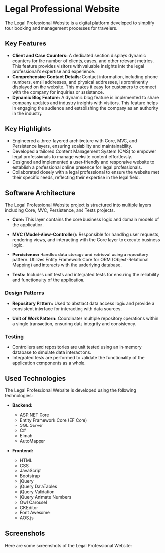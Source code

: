 # Legal Professional Website

The Legal Professional Website is a digital platform developed to simplify tour booking and management processes for travelers.

## Key Features

- **Client and Case Counters:** A dedicated section displays dynamic counters for the number of clients, cases, and other relevant metrics. This feature provides visitors with valuable insights into the legal professional's expertise and experience.
- **Comprehensive Contact Details:** Contact information, including phone numbers, email addresses, and physical addresses, is prominently displayed on the website. This makes it easy for customers to connect with the company for inquiries or assistance.
- **Dynamic Blog Feature:** A dynamic blog feature is implemented to share company updates and industry insights with visitors. This feature helps in engaging the audience and establishing the company as an authority in the industry.

## Key Highlights

- Engineered a three-layered architecture with Core, MVC, and Persistence layers, ensuring scalability and maintainability.
- Developed a tailored Content Management System (CMS) to empower legal professionals to manage website content effortlessly.
- Designed and implemented a user-friendly and responsive website to establish a professional online presence for legal professionals.
- Collaborated closely with a legal professional to ensure the website met their specific needs, reflecting their expertise in the legal field.

## Software Architecture

The Legal Professional Website project is structured into multiple layers including Core, MVC, Persistence, and Tests projects.

- **Core:** This layer contains the core business logic and domain models of the application.
  
- **MVC (Model-View-Controller):** Responsible for handling user requests, rendering views, and interacting with the Core layer to execute business logic.
  
- **Persistence:** Handles data storage and retrieval using a repository pattern. Utilizes Entity Framework Core for ORM (Object-Relational Mapping) and interacts with the underlying database.
  
- **Tests:** Includes unit tests and integrated tests for ensuring the reliability and functionality of the application.
  
### Design Patterns

- **Repository Pattern:** Used to abstract data access logic and provide a consistent interface for interacting with data sources.
  
- **Unit of Work Pattern:** Coordinates multiple repository operations within a single transaction, ensuring data integrity and consistency.

### Testing

- Controllers and repositories are unit tested using an in-memory database to simulate data interactions. 
- Integrated tests are performed to validate the functionality of the application components as a whole.

## Used Technologies

The Legal Professional Website is developed using the following technologies:

- **Backend:**
   - ASP.NET Core
   - Entity Framework Core (EF Core)
   - SQL Server
   - C#
   - Elmah
   - AutoMapper
   
- **Frontend:**
   - HTML
   - CSS
   - JavaScript
   - Bootstrap
   - jQuery
   - jQuery DataTables
   - jQuery Validation
   - jQuery Animate Numbers
   - Owl Carousel
   - CKEditor
   - Font Awesome
   - AOS.js

## Screenshots

Here are some screenshots of the Legal Professional Website:

